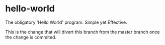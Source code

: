 # hello-world
The obligatory 'Hello World' program. Simple yet Effective. 

This is the change that will divert this branch from the master branch once the change is commited. 
